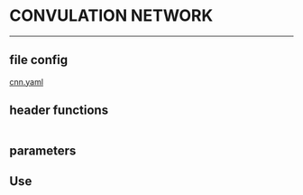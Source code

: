 # CONVULATION NETWORK
---
## file config
[cnn.yaml](../Config/cnn.yaml)

## header functions

~~~

~~~
## parameters


## Use
